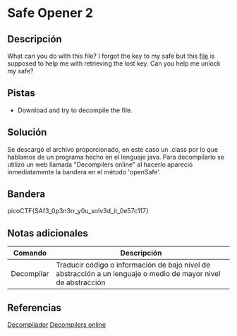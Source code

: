 # Safe Opener 2

## Descripción
What can you do with this file?
I forgot the key to my safe but this [file](https://artifacts.picoctf.net/c/292/SafeOpener.class) is supposed to help me with retrieving the lost key. Can you help me unlock my safe?

## Pistas
- Download and try to decompile the file.

## Solución
Se descargó el archivo proporcionado, en este caso un .class por lo que hablamos de un programa hecho en el lenguaje java. Para decompilarlo se utilizó un web llamada "Decompilers online" al hacerlo apareció inmediatamente la bandera en el método 'openSafe'.

## Bandera
picoCTF{SAf3_0p3n3rr_y0u_solv3d_it_0e57c117}

## Notas adicionales
| Comando | Descripción |
|--------|--------|
| Decompilar | Traducir código o información de bajo nivel de abstracción a un lenguaje o medio de mayor nivel de abstracción |

## Referencias
[Decompilador](https://es.wikipedia.org/wiki/Decompilador)
[Decompilers online](http://www.javadecompilers.com/)